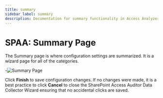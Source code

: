 ```yaml
---
title: summary
sidebar_label: summary
description: Documentation for summary functionality in Access Analyzer including configuration and usage information.
---
```


# SPAA: Summary Page

The Summary page is where configuration settings are summarized. It is a wizard page for all of the
categories.

-![Summary Page](/img/product_docs/accessanalyzer/admin/datacollector/spaa/summarypage.webp)

Click **Finish** to save configuration changes. If no changes were made, it is a best practice to
click **Cancel** to close the SharePoint Access Auditor Data Collector Wizard ensuring that no
accidental clicks are saved.
